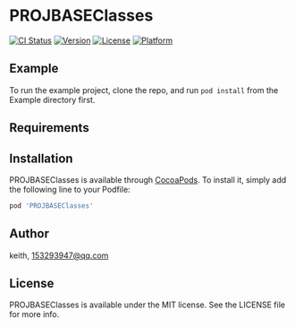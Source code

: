 # PROJBASEClasses

[![CI Status](https://img.shields.io/travis/keith/PROJBASEClasses.svg?style=flat)](https://travis-ci.org/keith/PROJBASEClasses)
[![Version](https://img.shields.io/cocoapods/v/PROJBASEClasses.svg?style=flat)](https://cocoapods.org/pods/PROJBASEClasses)
[![License](https://img.shields.io/cocoapods/l/PROJBASEClasses.svg?style=flat)](https://cocoapods.org/pods/PROJBASEClasses)
[![Platform](https://img.shields.io/cocoapods/p/PROJBASEClasses.svg?style=flat)](https://cocoapods.org/pods/PROJBASEClasses)

## Example

To run the example project, clone the repo, and run `pod install` from the Example directory first.

## Requirements

## Installation

PROJBASEClasses is available through [CocoaPods](https://cocoapods.org). To install
it, simply add the following line to your Podfile:

```ruby
pod 'PROJBASEClasses'
```

## Author

keith, 153293947@qq.com

## License

PROJBASEClasses is available under the MIT license. See the LICENSE file for more info.
